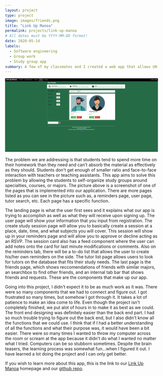 ```yaml
---
layout: project
type: project
image: images/friends.png
title: "Link Up Manoa"
permalink: projects/link-up-manoa
# All dates must be YYYY-MM-DD format!
date: 2020-05-14
labels:
  - Software engineering
  - Group work
  - Study group app
summary: A few of my classmates and I created a web app that allows UH Manoa students to connect with their classmates and create study sessions.  These study sessions are usually made with a tutor and can be with as many people as they wish.  
---
```

<img class="ui medium right floated rounded image" src="../images/friends.png">

The problem we are addressing is that students tend to spend more time on their homework than they need and can't absorb the material as effectively as they should.  Students don't get enough of smaller ratio and face-to-face interaction with teachers or teaching assistants.  This app aims to solve this problem by allowing the students to self-organize study groups around specialties, courses, or majors.  The picture above is a screenshot of one of the pages that is implemented into our application.  There are more pages listed as you can see in the picture such as, a reminders page, user page, tutor search, etc.  Each page has a specific function. 

The landing page is what the user first sees and it explains what our app is trying to accomplish as well as what they will receive upon signing up.  The user page will show your information that you input from registration.  The create study session page will allow you to basically create a session at a place, date, time, and what subjects you will cover.  This session will show up in your reminders page and will allow you to approve or decline acting as an RSVP.  The session card also has a feed component where the user can add notes onto the card for last minute modifications or comments. Also on the reminders tab, there will be a to-do list that allows the user to create his/her own reminders on the side.  The tutor list page allows users to look for tutors on the database that fits their study needs.  The last page is the friends page, which shows reccomendations of friends with similar majors, an searchbox to find other friends, and an internal tab bar that shows friends and requests.  These are the components that make up our app. 

Going into this project, I didn't expect it to be as much work as it was.  There were so many components that we had to connect and figure out.  I got frustrated so many times, but somehow I got through it.  It takes a lot of patience to make an idea come to life.  Even though the project isn't completely finished, we put alot of hours in to make it as best as we could.  The front end designing was definitely easier than the back end part.  I had so much trouble trying to figure out the back end, but I also didn't know all the functions that we could use.  I think that if I had a better understanding of all the functions and what their purpose was, it would have been a bit easier.  There were so many times I wanted to throw my computer across the room or scream at the app because it didn't do what I wanted no matter what I tried.  Computers can be so stubborn sometimes.  Despite the brain teasers, the learning process was somewhat fun...when I figured it out.  I have learned a lot doing the project and I can only get better.

If you wish to learn more about this app, this is the link to our [Link Up Manoa](https://link-up-manoa.github.io/) homepage and our [github repo](https://github.com/link-up-manoa/link-up-manoa).
